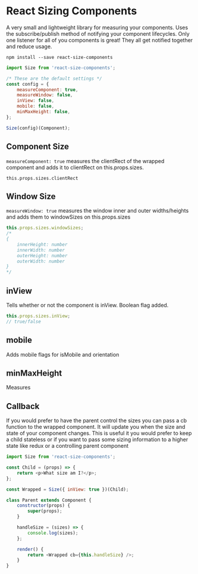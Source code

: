 # React Sizing Components

A very small and lightweight library for measuring your components. Uses the subscribe/publish method of notifying your component lifecycles. Only one listener for all of you components is great! They all get notified together and reduce usage.

`npm install --save react-size-components`

```js
import Size from 'react-size-components';

/* These are the default settings */
const config = {
	measureComponent: true,
	measureWindow: false,
	inView: false,
	mobile: false,
	minMaxHeight: false,
};

Size(config)(Component);
```

## Component Size

`measureComponent: true` measures the clientRect of the wrapped component and adds it to clientRect on this.props.sizes.

`this.props.sizes.clientRect`

## Window Size

`measureWindow: true` measures the window inner and outer widths/heights and adds them to windowSizes on this.props.sizes

```js
this.props.sizes.windowSizes;
/*
{
    innerHeight: number
    innerWidth: number
    outerHeight: number
    outerWidth: number
}
*/
```

## inView

Tells whether or not the component is inView. Boolean flag added.

```js
this.props.sizes.inView;
// true/false
```

## mobile

Adds mobile flags for isMobile and orientation

## minMaxHeight

Measures

## Callback

If you would prefer to have the parent control the sizes you can pass a cb function to the wrapped component. It will update you when the size and state of your component changes. This is useful it you would prefer to keep a child stateless or if you want to pass some sizing information to a higher state like redux or a controlling parent component

```js
import Size from 'react-size-components';

const Child = (props) => {
	return <p>What size am I?</p>;
};

const Wrapped = Size({ inView: true })(Child);

class Parent extends Component {
	constructor(props) {
		super(props);
	}

	handleSize = (sizes) => {
		console.log(sizes);
	};

	render() {
		return <Wrapped cb={this.handleSize} />;
	}
}
```
